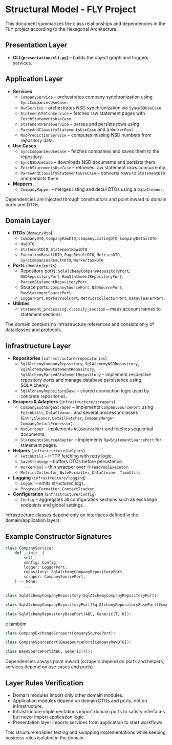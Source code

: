 # Structural Model - FLY Project

This document summarizes the class relationships and dependencies in the FLY project according to the Hexagonal Architecture.

## Presentation Layer
- **CLI (`presentation/cli.py`)** – builds the object graph and triggers services.

## Application Layer
- **Services**
  - `CompanyService` – orchestrates company synchronization using `SyncCompaniesUseCase`.
  - `NsdService` – orchestrates NSD synchronization via `SyncNSDUseCase`.
  - `StatementFetchService` – fetches raw statement pages with `FetchStatementsUseCase`.
  - `StatementParseService` – parses and persists rows using `ParseAndClassifyStatementsUseCase` and a `WorkerPool`.
  - `NsdPredictionService` – computes missing NSD numbers from repository data.
- **Use Cases**
  - `SyncCompaniesUseCase` – fetches companies and saves them to the repository.
  - `SyncNSDUseCase` – downloads NSD documents and persists them.
  - `FetchStatementsUseCase` – retrieves raw statement rows concurrently.
  - `ParseAndClassifyStatementsUseCase` – converts rows to `StatementDTO` and persists them.
- **Mappers**
  - `CompanyMapper` – merges listing and detail DTOs using a `DataCleaner`.

Dependencies are injected through constructors and point inward to domain ports and DTOs.

## Domain Layer
- **DTOs** (`domain/dto`)
  - `CompanyDTO`, `CompanyRawDTO`, `CompanyListingDTO`, `CompanyDetailDTO`
  - `NsdDTO`
  - `StatementDTO`, `StatementRowsDTO`
  - `ExecutionResultDTO`, `PageResultDTO`, `MetricsDTO`, `SyncCompaniesResultDTO`, `WorkerTaskDTO`
- **Ports** (`domain/ports`)
  - Repository ports: `SqlAlchemyCompanyRepositoryPort`, `NSDRepositoryPort`, `RawStatementRepositoryPort`, `ParsedStatementRepositoryPort`.
  - Source ports: `CompanySourcePort`, `NSDSourcePort`, `RawStatementSourcePort`.
  - `LoggerPort`, `WorkerPoolPort`, `MetricsCollectorPort`, `DataCleanerPort`.
- **Utilities**
  - `statement_processing.classify_section` – maps account names to statement sections.

The domain contains no infrastructure references and consists only of dataclasses and protocols.

## Infrastructure Layer
- **Repositories** (`infrastructure/repositories`)
  - `SqlAlchemyCompanyRepository`, `SqlAlchemyNSDRepository`, `SqlAlchemyRawStatementRepository`, `SqlAlchemyParsedStatementRepository` – implement respective repository ports and manage database persistence using SQLAlchemy.
  - `SqlAlchemyRepositoryBase` – shared connection logic used by concrete repositories.
- **Scrapers & Adapters** (`infrastructure/scrapers`)
  - `CompanyExchangeScraper` – implements `CompanySourcePort` using `FetchUtils`, `DataCleaner`, and several processor classes (`EntryCleaner`, `DetailFetcher`, `CompanyMerger`, `CompanyDetailProcessor`).
  - `NsdScraper` – implements `NSDSourcePort` and fetches sequential documents.
  - `StatementsSourceAdapter` – implements `RawStatementSourcePort` for statement pages.
- **Helpers** (`infrastructure/helpers`)
  - `FetchUtils` – HTTP fetching with retry logic.
  - `SaveStrategy` – buffers DTOs before persistence.
  - `WorkerPool` – thin wrapper over `ThreadPoolExecutor`.
  - `MetricsCollector`, `ByteFormatter`, `DataCleaner`, `TimeUtils`.
- **Logging** (`infrastructure/logging`)
  - `Logger` – emits structured logs.
  - `ProgressFormatter`, `ContextTracker`.
- **Configuration** (`infrastructure/config`)
  - `Config` – aggregates all configuration sections such as exchange endpoints and global settings.

Infrastructure classes depend only on interfaces defined in the domain/application layers.

## Example Constructor Signatures
```python
class CompanyService:
    def __init__(
        self,
        config: Config,
        logger: LoggerPort,
        repository: SqlAlchemyCompanyRepositoryPort,
        scraper: CompanySourcePort,
    ) -> None:
        ...
```
```python
class SqlAlchemyCompanyRepository(SqlAlchemyCompanyRepositoryPort):
```

```python
class SqlAlchemyCompanyRepositoryPort(SqlAlchemyRepositoryBasePort[CompanyDTO, str]):
```

```python
class SqlAlchemyRepositoryBasePort(ABC, Generic[T, K]):
```
e também 

```python
class CompanyExchangeScraper(CompanySourcePort):
```

```python
class CompanySourcePort(BaseSourcePort[CompanyRawDTO]):
```

```python
class BaseSourcePort(ABC, Generic[T]):
```

Dependencies always point inward (scrapers depend on ports and helpers, services depend on use cases and ports).

## Layer Rules Verification
- Domain modules import only other domain modules.
- Application modules depend on domain DTOs and ports, not on infrastructure.
- Infrastructure implementations import domain ports to satisfy interfaces but never import application logic.
- Presentation layer imports services from application to start workflows.

This structure enables testing and swapping implementations while keeping business rules isolated in the domain.